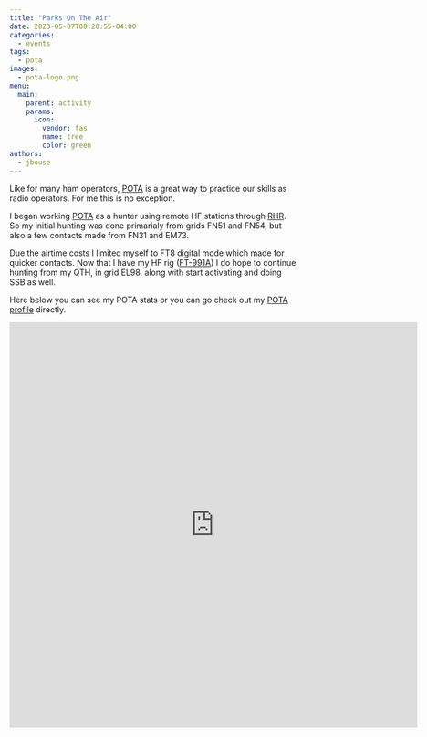 ```yaml
---
title: "Parks On The Air"
date: 2023-05-07T00:20:55-04:00
categories:
  - events
tags:
  - pota
images:
  - pota-logo.png
menu:
  main:
    parent: activity
    params:
      icon:
        vendor: fas
        name: tree
        color: green
authors:
  - jbouse
---
```


Like for many ham operators, [POTA] is a great way to practice our skills as radio operators.
For me this is no exception.

<!--more-->

I began working [POTA] as a hunter using remote HF stations through [RHR]. So my initial
hunting was done primarialy from grids FN51 and FN54, but also a few contacts made from FN31 and EM73. 

Due the airtime costs I limited myself to FT8 digital mode which made for quicker
contacts. Now that I have my HF rig ([FT-991A]) I do hope to continue hunting from my 
QTH, in grid EL98, along with start activating and doing SSB as well.

Here below you can see my POTA stats or you can go check out my [POTA profile](https://pota.app/#/profile/KQ4AFY) directly.

<iframe src="https://wd4dan.net/pota/?KQ4AFY&hunteronly" height="710" width="715" frameborder="0" scrolling="no"></iframe>

[POTA]: https://pota.app/ "Parks On The Air"
[RHR]: https://www.remotehamradio.com/ "Remote Ham Radio"
[FT-991A]: https://www.yaesu.com/indexVS.cfm?cmd=DisplayProducts&ProdCatID=102&encProdID=490C4A71118AD0F4E825E89D821B73BB "Yaesu FT-991A"